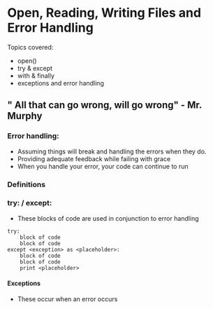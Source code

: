 # Open, Reading, Writing Files and Error Handling 

Topics covered:
- open()
- try & except
- with & finally 
- exceptions and error handling 

## " All that can go wrong, will go wrong"  - Mr. Murphy

### Error handling:
- Assuming things will break and handling the errors when they do. 
- Providing adequate feedback while failing with grace
- When you handle your error, your code can continue to run
### Definitions 
### try: / except:
- These blocks of code are used in conjunction to error handling 

````
try:
    block of code
    block of code
except <exception> as <placeholder>:
    block of code
    block of code
    print <placeholder>

````
#### Exceptions
- These occur when an error occurs 


